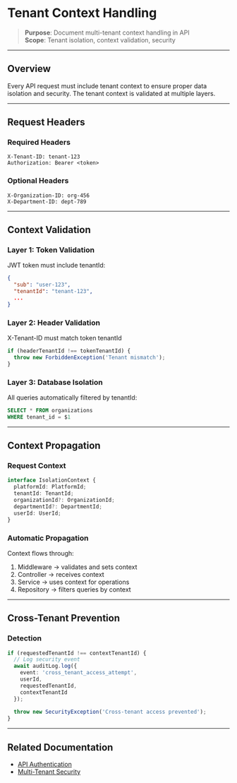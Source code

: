 # Tenant Context Handling

> **Purpose**: Document multi-tenant context handling in API  
> **Scope**: Tenant isolation, context validation, security

---

## Overview

Every API request must include tenant context to ensure proper data isolation and security. The tenant context is validated at multiple layers.

---

## Request Headers

### Required Headers

```http
X-Tenant-ID: tenant-123
Authorization: Bearer <token>
```

### Optional Headers

```http
X-Organization-ID: org-456
X-Department-ID: dept-789
```

---

## Context Validation

### Layer 1: Token Validation

JWT token must include tenantId:

```json
{
  "sub": "user-123",
  "tenantId": "tenant-123",
  ...
}
```

### Layer 2: Header Validation

X-Tenant-ID must match token tenantId

```typescript
if (headerTenantId !== tokenTenantId) {
  throw new ForbiddenException('Tenant mismatch');
}
```

### Layer 3: Database Isolation

All queries automatically filtered by tenantId:

```sql
SELECT * FROM organizations 
WHERE tenant_id = $1
```

---

## Context Propagation

### Request Context

```typescript
interface IsolationContext {
  platformId: PlatformId;
  tenantId: TenantId;
  organizationId?: OrganizationId;
  departmentId?: DepartmentId;
  userId: UserId;
}
```

### Automatic Propagation

Context flows through:

1. Middleware → validates and sets context
2. Controller → receives context
3. Service → uses context for operations
4. Repository → filters queries by context

---

## Cross-Tenant Prevention

### Detection

```typescript
if (requestedTenantId !== contextTenantId) {
  // Log security event
  await auditLog.log({
    event: 'cross_tenant_access_attempt',
    userId,
    requestedTenantId,
    contextTenantId
  });
  
  throw new SecurityException('Cross-tenant access prevented');
}
```

---

## Related Documentation

- [API Authentication](./authentication.md)
- [Multi-Tenant Security](../security/tenant-security.md)
